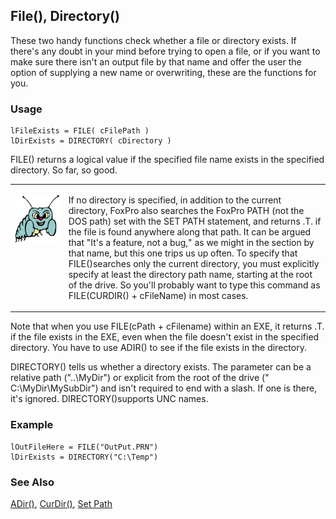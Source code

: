 ## File(), Directory()

These two handy functions check whether a file or directory exists. If there's any doubt in your mind before trying to open a file, or if you want to make sure there isn't an output file by that name and offer the user the option of supplying a new name or overwriting, these are the functions for you.

### Usage

```foxpro
lFileExists = FILE( cFilePath )
lDirExists = DIRECTORY( cDirectory )
```

FILE() returns a logical value if the specified file name exists in the specified directory. So far, so good.

<table>
<tr>
  <td width="17%" valign="top">
<p><img width="94" height="78" src="bug.gif">
  </td>
  <td width="83%">
  <p>If no directory is specified, in addition to the current directory, FoxPro also searches the FoxPro PATH (not the DOS path) set with the SET PATH statement, and returns .T. if the file is found anywhere along that path. It can be argued that &quot;It's a feature, not a bug,&quot; as we might in the section by that name, but this one trips us up often. To specify that FILE()searches only the current directory, you must explicitly specify at least the directory path name, starting at the root of the drive. So you'll probably want to type this command as<br> FILE(CURDIR() + cFileName) in most cases.</p>
  </td>
 </tr>
</table>

Note that when you use FILE(cPath + cFilename) within an EXE, it returns .T. if the file exists in the EXE, even when the file doesn't exist in the specified directory. You have to use ADIR() to see if the file exists in the directory.

DIRECTORY() tells us whether a directory exists. The parameter can be a relative path ("..\MyDir") or explicit from the root of the drive (" C:\MyDir\MySubDir") and isn't required to end with a slash. If one is there, it's ignored. DIRECTORY()supports UNC names.

### Example

```foxpro
lOutFileHere = FILE("OutPut.PRN")
lDirExists = DIRECTORY("C:\Temp")
```
### See Also

[ADir()](s4g212.md), [CurDir()](s4g134.md), [Set Path](s4g636.md)